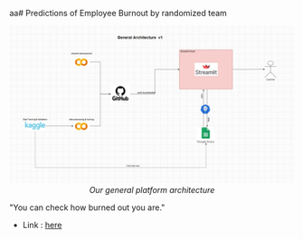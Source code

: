 aa# Predictions of Employee Burnout by randomized team

<p align="center">
 <img src="https://github.com/sultanbst123/compfest_16_randomized_public/blob/main/employee_burnout_architecture.jpg"><i> Our general platform architecture </i>
</p>



"You can check how burned out you are."
- Link : [here](https://compfest16randomized.streamlit.app/) 
